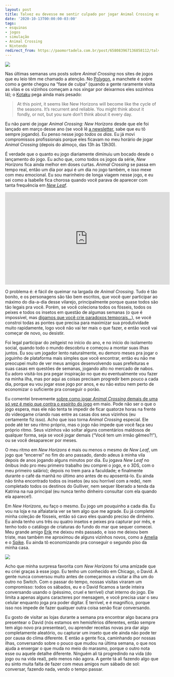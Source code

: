 ```yaml
---
layout: post
title: Talvez eu devesse me sentir culpado por jogar Animal Crossing esse tempo todo?
date: '2020-10-13T00:00:00-03:00'
tags:
- esquinas
- jogos
- simulação
- Animal Crossing
- Nintendo
redirect_from: https://paomortadela.com.br/post/658083967136858112/talvez-eu-devesse-me-sentir-culpado-por-jogar
---
```

![](https://64.media.tumblr.com/d8695d0e82c08448215f9e9cb0cfb2d8/40eef8cfd2cd0359-e6/s540x810/08e929be6ce3479bf51d652d2b15bc8e47532cb9.jpg)

Nas últimas semanas uns posts sobre _Animal Crossing_ nos sites de jogos que eu leio têm me chamado a atenção. No [Polygon](https://www.polygon.com/2020/9/18/21445211/animal-crossing-new-horizons-guilt-trip-nintendo-email), a manchete é sobre como a gente chegou na “fase de culpa” (quando a gente raramente visita as vilas e os vizinhos começam a nos xingar por deixarmos eles sozinhos lá); o [Kotaku](https://kotaku.com/animal-crossing-new-horizons-six-months-later-1845146991) pega ainda mais pesado:

> At this point, it seems like New Horizons will become like the cycle of the seasons. It’s recurrent and reliable. You might think about it fondly, or not, but you sure don’t think about it every day.

Eu não parei de jogar _Animal Crossing: New Horizons_ desde que ele foi lançado em março desse ano (se você lê [a newsletter](https://tinyletter.com/paomortadela), sabe que eu tô sempre jogando). Eu penso nesse jogo _todos os dias_. Eu já movi compromissos profissionais porque eles ficavam no meu horário de jogar _Animal Crossing_ (depois do almoço, das 13h às 13h30).

É verdade que o quanto eu jogo diariamente diminuiu um bocado desde o lançamento do jogo. Eu acho que, como todos os jogos da série, _New Horizons_ fica ainda melhor em doses curtas. _Animal Crossing_ se passa em tempo real, então um dia por aqui é um dia no jogo também, e isso mexe com meu emocional. Eu sou marinheiro de longa viagem nesse jogo, e eu sei como a Isabelle fica chorosa quando você parava de aparecer com tanta frequência em [_New Leaf_](https://paomortadela.com.br/post/658005440033161217/).

<iframe width="540" height="303" id="youtube_iframe" src="https://www.youtube.com/embed/_PiSliW4E0E?feature=oembed&amp;enablejsapi=1&amp;origin=https://safe.txmblr.com&amp;wmode=opaque" frameborder="0" allow="accelerometer; autoplay; clipboard-write; encrypted-media; gyroscope; picture-in-picture" allowfullscreen=""></iframe>

O problema é: é fácil de queimar na largada de _Animal Crossing_. Tudo é tão bonito, e os personagens são tão bem escritos, que você quer participar ao máximo do dia-a-dia desse vilarejo, principalmente porque quase todos são tão legais pra você. Porém, se você coleciona todos os fósseis, todos os peixes e todos os insetos em questão de algumas semanas (o que é impossível, mas [digamos que você crie paradoxos temporais…](https://www.ign.com/wikis/animal-crossing-new-horizons/Time_Travel_Guide)), se você constroi todas as pontes que precisa para maximizar sua produtividade muito rapidamente, logo você não vai ter mais o que fazer, e então você vai começar de novo, ou desistir.

Foi legal participar do zeitgeist no início do ano, e no início do isolamento social, quando todo o mundo descobriu e começou a montar suas ilhas juntos. Eu sou um jogador lento naturalmente, eu demoro meses pra jogar o joguinho de plataforma mais simples que você encontrar, então eu não me preocupei muito de ver meus amigos desenvolvendo suas prefeituras e suas casas em questões de semanas, jogando alto no mercado de nabos. Eu adoro visitá-los pra pegar inspiração no que eu eventualmente vou fazer na minha ilha, mas por aqui as coisas precisam progredir bem pouco a cada dia, porque eu vou jogar esse jogo por anos, e eu não estou nem perto de economizar o suficiente pra conseguir o porão.

Eu comentei brevemente [sobre como jogar _Animal Crossing_ demais de uma só vez é meio que contra o espírito do jogo](https://paomortadela.com.br/post/658069311201722368/) em maio. Pode não ser o que o jogo espera, mas ele não tenta te impedir de ficar quatorze horas na frente do videogame criando ruas entre as casas dos seus vizinhos (eu certamente fiz isso). Acho que isso torna _Animal Crossing_ especial. Ele pode até ter seu ritmo próprio, mas o jogo não impede que você faça seu próprio ritmo. Seus vizinhos vão soltar alguns comentários maldosos de qualquer forma, seja se você jogar demais (“Você tem um irmão gêmeo?!”), ou se você desaparecer por meses.

O meu ritmo em _New Horizons_ é mais ou menos o mesmo de _New Leaf_, um jogo que “encerrei” no fim do ano passado, dando adeus à minha vila depois de anos jogando alguns minutos por dia. Eu jogava _New Leaf_ no ônibus indo pro meu primeiro trabalho (eu comprei o jogo, e o 3DS, com o meu primeiro salário); depois no trem para a faculdade; e finalmente durante o café da manhã no último ano antes de eu aposentá-lo. Eu ainda não tinha encontrado todos os insetos (eu sou horrível com a rede), nem completado todos os destinos do Gulliver, nem sequer liberado a tenda da Katrina na rua principal (eu nunca tenho dinheiro consultar com ela quando ela aparece!).

Em _New Horizons_, eu faço o mesmo. Eu jogo um pouquinho a cada dia. Eu vou na loja e na alfaiataria ver se tem algo que me agrade. Eu já completei minha coleção de fósseis, então só cavo eles quando preciso de dinheiro. Eu ainda tenho uns três ou quatro insetos e peixes pra capturar por mês, e tenho todo o catálogo de criaturas do fundo do mar que sequer comecei. Meu grande amigo [Erik](https://nookipedia.com/wiki/Erik) me deixou mês passado, e isso me deixou bem triste, mas também me aproximou de alguns vizinhos novos, como a [Amelia](https://nookipedia.com/wiki/Amelia) e o [Spike](https://nookipedia.com/wiki/Spike). Eu ainda tô economizando pra conseguir o segundo piso da minha casa.

![](https://64.media.tumblr.com/6446a926b62694c41e10a06e7c63c946/40eef8cfd2cd0359-d8/s540x810/dccc1f6bac90d97cf1542d07fcf9afb45774374f.jpg)

Acho que minha surpresa favorita com _New Horizons_ foi uma amizade que eu criei graças à esse jogo. Eu tenho um conhecido em Chicago, o David. A gente nunca conversou muito antes de começarmos a visitar a ilha um do outro no Switch. Com o passar do tempo, nossas visitas viraram um compromisso: todos os sábados, eu e o David ficamos a tarde inteira conversando usando o (péssimo, cruel e terrível) chat interno do jogo. Ele limita a apenas alguns caracteres por mensagem, e você precisa usar o seu celular enquanto joga pra poder digitar. É terrível, e é magnífico, porque isso nos impede de fazer qualquer outra coisa senão ficar conversando.

Eu gosto de visitar as lojas durante a semana pra encontrar algo bacana pra presentear o David (nós estamos em hemisférios diferentes, então sempre tem algo novo pra presentear), ou aprender receitas novas pra dar algo completamente aleatório, ou capturar um inseto que ele ainda não pode ter por causa do clima diferente. E então a gente fica, caminhando por nossas ilhas, conversando sobre o pouco que mudou na última semana, o que nos ajuda a enxergar o que muda no meio do marasmo, porque o outro nota esse ou aquele detalhe diferente. Ninguém ali tá progredindo na vida (do jogo ou na vida real), pelo menos não agora. A gente tá ali fazendo algo que eu sinto muita falta de fazer com meus amigos num sábado de sol: conversar, fazendo nada, vendo o tempo passar.

